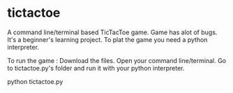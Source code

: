 # tictactoe
A command line/terminal based TicTacToe game.
Game has alot of bugs. It's a beginner's learning project.
To plat the game you need a python interpreter. 

To run the game :
  Download the files. Open your command line/terminal. Go to tictactoe.py's folder and run it with your python interpreter.
  
  python tictactoe.py
  
